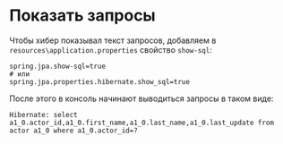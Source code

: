 # Показать запросы

Чтобы хибер показывал текст запросов, добавляем в `resources\application.properties` свойство `show-sql`:

```properties
spring.jpa.show-sql=true
# или
spring.jpa.properties.hibernate.show_sql=true
```

После этого в консоль начинают выводиться запросы в таком виде:

```
Hibernate: select a1_0.actor_id,a1_0.first_name,a1_0.last_name,a1_0.last_update from actor a1_0 where a1_0.actor_id=?
```


